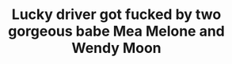 ---
layout: post
title: Lucky driver got fucked by two gorgeous babe Mea Melone and Wendy Moon
duration: '21:16'
view: 159
rate: 2
video: 'https://flashservice.xvideos.com/embedframe/28374291'
priority: 0.9
changefreq: daily
---